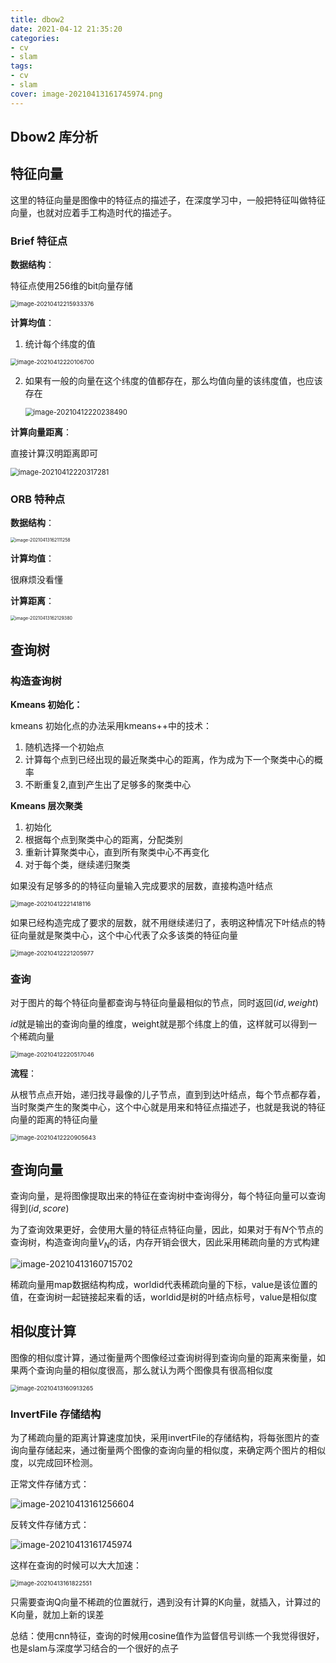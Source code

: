 ```yaml
---
title: dbow2
date: 2021-04-12 21:35:20
categories:
- cv
- slam
tags:
- cv
- slam
cover: image-20210413161745974.png
---
```


## Dbow2 库分析

## 特征向量

这里的特征向量是图像中的特征点的描述子，在深度学习中，一般把特征叫做特征向量，也就对应着手工构造时代的描述子。

### Brief 特征点

**数据结构**：

特征点使用256维的bit向量存储

<img src="dbow2/image-20210412215933376.png" alt="image-20210412215933376" style="zoom: 67%;" />

**计算均值**：

1. 统计每个纬度的值

<img src="dbow2/image-20210412220106700.png" alt="image-20210412220106700" style="zoom:67%;" />

2. 如果有一般的向量在这个纬度的值都存在，那么均值向量的该纬度值，也应该存在

   <img src="dbow2/image-20210412220238490.png" alt="image-20210412220238490" style="zoom: 80%;" />

**计算向量距离**：

直接计算汉明距离即可

<img src="dbow2/image-20210412220317281.png" alt="image-20210412220317281" style="zoom:80%;" />



### ORB 特种点

**数据结构**：

<img src="dbow2/image-20210413162111258.png" alt="image-20210413162111258" style="zoom:50%;" />

**计算均值**：

很麻烦没看懂

**计算距离**：

<img src="dbow2/image-20210413162129380.png" alt="image-20210413162129380" style="zoom:50%;" />

## 查询树

### 构造查询树

**Kmeans 初始化：**

kmeans 初始化点的办法采用kmeans++中的技术：

1. 随机选择一个初始点
2. 计算每个点到已经出现的最近聚类中心的距离，作为成为下一个聚类中心的概率
3. 不断重复2,直到产生出了足够多的聚类中心

**Kmeans 层次聚类**

1. 初始化
2. 根据每个点到聚类中心的距离，分配类别
3. 重新计算聚类中心，直到所有聚类中心不再变化
4. 对于每个类，继续递归聚类

如果没有足够多的的特征向量输入完成要求的层数，直接构造叶结点

<img src="dbow2/image-20210412221418116.png" alt="image-20210412221418116" style="zoom:67%;" />

如果已经构造完成了要求的层数，就不用继续递归了，表明这种情况下叶结点的特征向量就是聚类中心，这个中心代表了众多该类的特征向量

<img src="dbow2/image-20210412221205977.png" alt="image-20210412221205977" style="zoom:67%;" />

### 查询

对于图片的每个特征向量都查询与特征向量最相似的节点，同时返回$(id, weight)$

$id$就是输出的查询向量的维度，weight就是那个纬度上的值，这样就可以得到一个稀疏向量

<img src="dbow2/image-20210412220517046.png" alt="image-20210412220517046" style="zoom:67%;" />

**流程**：

从根节点点开始，递归找寻最像的儿子节点，直到到达叶结点，每个节点都存着，当时聚类产生的聚类中心，这个中心就是用来和特征点描述子，也就是我说的特征向量的距离的特征向量

<img src="dbow2/image-20210412220905643.png" alt="image-20210412220905643" style="zoom:67%;" />

## 查询向量

查询向量，是将图像提取出来的特征在查询树中查询得分，每个特征向量可以查询得到$(id, score)$

为了查询效果更好，会使用大量的特征点特征向量，因此，如果对于有$N$个节点的查询树，构造查询向量$V_N$的话，内存开销会很大，因此采用稀疏向量的方式构建

![image-20210413160715702](dbow2/image-20210413160715702.png)

稀疏向量用map数据结构构成，worldid代表稀疏向量的下标，value是该位置的值，在查询树一起链接起来看的话，worldid是树的叶结点标号，value是相似度

## 相似度计算

图像的相似度计算，通过衡量两个图像经过查询树得到查询向量的距离来衡量，如果两个查询向量的相似度很高，那么就认为两个图像具有很高相似度

<img src="dbow2/image-20210413160913265.png" alt="image-20210413160913265" style="zoom:67%;" />

### InvertFile 存储结构

为了稀疏向量的距离计算速度加快，采用invertFile的存储结构，将每张图片的查询向量存储起来，通过衡量两个图像的查询向量的相似度，来确定两个图片的相似度，以完成回环检测。

正常文件存储方式：

![image-20210413161256604](dbow2/image-20210413161256604.png)



反转文件存储方式：

![image-20210413161745974](dbow2/image-20210413161745974.png)

这样在查询的时候可以大大加速：

<img src="dbow2/image-20210413161822551.png" alt="image-20210413161822551" style="zoom:67%;" />

只需要查询Q向量不稀疏的位置就行，遇到没有计算的K向量，就插入，计算过的K向量，就加上新的误差

总结：使用cnn特征，查询的时候用cosine值作为监督信号训练一个我觉得很好，也是slam与深度学习结合的一个很好的点子